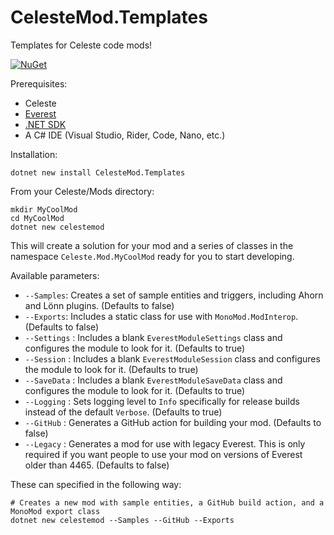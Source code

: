 # CelesteMod.Templates
Templates for Celeste code mods!

[![NuGet](https://img.shields.io/nuget/v/CelesteMod.Templates)](https://www.nuget.org/packages/CelesteMod.Templates/)

Prerequisites:

* Celeste
* [Everest](https://everestapi.github.io)
* [.NET SDK](https://dotnet.microsoft.com/en-us/download)
* A C# IDE (Visual Studio, Rider, Code, Nano, etc.)

Installation:

```shell
dotnet new install CelesteMod.Templates
````

From your Celeste/Mods directory:

```shell
mkdir MyCoolMod
cd MyCoolMod
dotnet new celestemod
```

This will create a solution for your mod and a series of classes in the namespace `Celeste.Mod.MyCoolMod` ready for you to start developing.

Available parameters:
* `--Samples`: Creates a set of sample entities and triggers, including Ahorn and Lönn plugins. (Defaults to false)
* `--Exports`: Includes a static class for use with `MonoMod.ModInterop`. (Defaults to false)
* `--Settings` : Includes a blank `EverestModuleSettings` class and configures the module to look for it. (Defaults to true)
* `--Session` : Includes a blank `EverestModuleSession` class and configures the module to look for it. (Defaults to true)
* `--SaveData` : Includes a blank `EverestModuleSaveData` class and configures the module to look for it. (Defaults to true)
* `--Logging` : Sets logging level to `Info` specifically for release builds instead of the default `Verbose`. (Defaults to true)
* `--GitHub` : Generates a GitHub action for building your mod. (Defaults to false)
* `--Legacy` : Generates a mod for use with legacy Everest. This is only required if you want people to use your mod on versions of Everest older than 4465. (Defaults to false)

These can specified in the following way:

```shell
# Creates a new mod with sample entities, a GitHub build action, and a MonoMod export class 
dotnet new celestemod --Samples --GitHub --Exports
```
